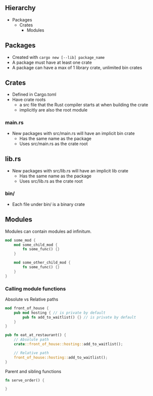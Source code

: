 ## Hierarchy
- Packages
	- Crates
		- Modules

## Packages
- Created with `cargo new [--lib] package_name`
- A package must have at least one crate
- A package can have a max of 1 library crate, unlimited bin crates

## Crates
- Defined in Cargo.toml
- Have crate roots
	- a src file that the Rust compiler starts at when building the crate
	- implicitly are also the root module

### main.rs
- New packages with src/main.rs will have an implicit bin crate
	- Has the same name as the package
	- Uses src/main.rs as the crate root

## lib.rs
- New packages with src/lib.rs will have an implicit lib crate
	- Has the same name as the package
	- Uses src/lib.rs as the crate root

### bin/
- Each file under bin/ is a binary crate 

## Modules
Modules can contain modules ad infinitum.
```rust
mod some_mod {
	mod some_child_mod {
		fn some_func() {}
	}

	mod some_other_child_mod {
		fn some_func() {}
	}
}
```

### Calling module functions
Absolute vs Relative paths
```rust
mod front_of_house {
	pub mod hosting { // is private by default
		pub fn add_to_waitlist() {} // is private by default
	}
}

pub fn eat_at_restaurant() {
	// Absolute path
	crate::front_of_house::hosting::add_to_waitlist();

	// Relative path
	front_of_house::hosting::add_to_waitlist();
}
```

Parent and sibling functions
```rust
fn serve_order() {

}
```